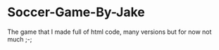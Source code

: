 # Soccer-Game-By-Jake
The game that I made full of html code, many versions but for now not much ;-;
